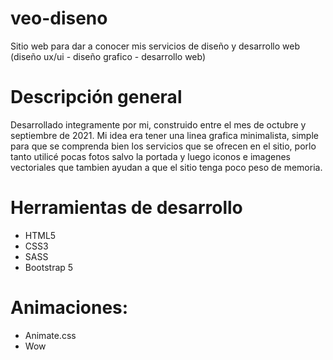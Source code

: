 # veo-diseno
Sitio web para dar a conocer mis servicios de diseño y desarrollo web (diseño ux/ui - diseño grafico - desarrollo web)

# Descripción general
Desarrollado integramente por mi, construido entre el mes de octubre y septiembre de 2021. 
Mi idea era tener una linea grafica minimalista, simple para que se comprenda bien los servicios que se ofrecen en el sitio, porlo tanto utilicé pocas fotos salvo la portada y luego iconos e imagenes vectoriales que tambien ayudan a que el sitio tenga poco peso de memoria.

# Herramientas de desarrollo
- HTML5
- CSS3
- SASS
- Bootstrap 5

# Animaciones: 
- Animate.css
- Wow
